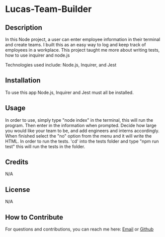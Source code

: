 # Lucas-Team-Builder

## Description

In this Node project, a user can enter employee information in their terminal and create teams. I built this as an easy way to log and keep track of employees in a workplace. This project taught me more about writing tests, how to use inquirer and node.js

Technologies used include: Node.js, Inquirer, and Jest

## Installation

To use this app Node.js, Inquirer and Jest must all be installed.

## Usage

In order to use, simply type "node index" in the terminal, this will run the program. Then enter in the information when prompted. Decide how large you would like your team to be, and add engineers and interns accordingly. When finished select the "no" option from the menu and it will write the HTML. In order to run the tests. 'cd' into the tests folder and type "npm run test" this will run the tests in the folder.


## Credits

N/A

## License

N/A

## How to Contribute

For questions and contributions, you can reach me here:
[Email](mailto:bielinskilucas@gmail.com)
or
[Github](https://github.com/LucasBielinski)


